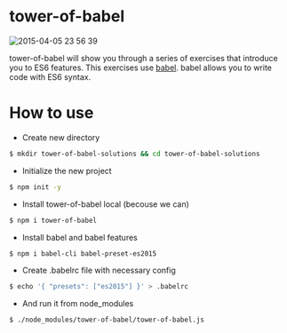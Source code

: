 tower-of-babel
================

![2015-04-05 23 56 39](https://cloud.githubusercontent.com/assets/555645/6997242/a65df93c-dbef-11e4-9bf8-f39331c56d1f.png)

tower-of-babel will show you through a series of exercises that introduce you to ES6 features.
This exercises use [babel](http://babeljs.io/). babel allows you to write code with ES6 syntax.


# How to use

- Create new directory

```bash
$ mkdir tower-of-babel-solutions && cd tower-of-babel-solutions
```

- Initialize the new project

```bash
$ npm init -y
```

- Install tower-of-babel local (becouse we can)

```bash
$ npm i tower-of-babel
```

- Install babel and babel features

```bash
$ npm i babel-cli babel-preset-es2015
```

- Create .babelrc file with necessary config

```bash
$ echo '{ "presets": ["es2015"] }' > .babelrc
```

- And run it from node_modules
```bash
$ ./node_modules/tower-of-babel/tower-of-babel.js
```
